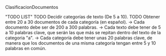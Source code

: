 ClasificacionDocumentos

"TODO LIST"
TODO Decidir categorías de texto (De 5 a 10).
TODO Obtener entre 20 a 30 documentos de cada categoría (en español).
-> Cada documento debe ser de 200 a 300 palabras.
-> Cada texto debe tener de 5 a 10 palabras clave,
    que serán las que más se repitan dentro del texto de la categoria "a".
-> Cada categoría debe tener unas 20 palabras clave,
    de manera que los documentos de una misma categoría tengan entre 5 y 10 palabras en común.
